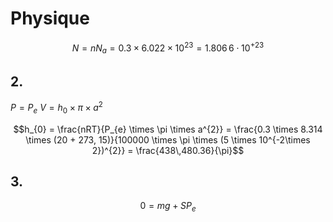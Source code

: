# Physique
$$N = nN_{a} = 0.3 \times 6.022 \times 10^{23} = 1.806\,6\cdot10^{+23}$$
## 2. 
$P = P_{e}$ 
$V = h_{0} \times \pi \times a^{2}$ 

$$h_{0} = \frac{nRT}{P_{e} \times \pi \times a^{2}} = \frac{0.3 \times 8.314 \times (20 + 273, 15)}{100000 \times \pi \times (5 \times 10^{-2\times 2})^{2}} = \frac{438\,480.36}{\pi}$$

## 3. 
$$0 = mg + SP_{e}$$